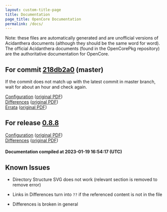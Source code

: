 ```yaml
---
layout: custom-title-page
title: Documentation
page_title: OpenCore Documentation
permalink: /docs/
---
```

Note: these files are automatically generated and are unofficial versions of Acidanthera documents (although they should be the same word for word). The official Acidanthera documents (found in the OpenCorePkg repository) are the authoritative documentation for OpenCore.

## For commit [218db2a0](https://github.com/acidanthera/OpenCorePkg/tree/218db2a0dd47e8830e8180b51c995f1611d29efd) (master)

If the commit does not match up with the latest commit in master branch, wait for about an hour and check again.

[Configuration](latest/Configuration.html) ([original PDF](https://github.com/acidanthera/OpenCorePkg/blob/218db2a0dd47e8830e8180b51c995f1611d29efd/Docs/Configuration.pdf))
<br>
[Differences](latest/Differences.html) ([original PDF](https://github.com/acidanthera/OpenCorePkg/blob/218db2a0dd47e8830e8180b51c995f1611d29efd/Docs/Differences/Differences.pdf))
<br>
[Errata](latest/Errata.html) ([original PDF](https://github.com/acidanthera/OpenCorePkg/blob/218db2a0dd47e8830e8180b51c995f1611d29efd/Docs/Errata/Errata.pdf))

## For release [0.8.8](https://github.com/acidanthera/OpenCorePkg/tree/0.8.8)

[Configuration](release/Configuration.html) ([original PDF](https://github.com/acidanthera/OpenCorePkg/blob/0.8.8/Docs/Configuration.pdf))
<br>
[Differences](release/Differences.html) ([original PDF](https://github.com/acidanthera/OpenCorePkg/blob/0.8.8/Docs/Differences/Differences.pdf))

#### Documentation compiled at 2023-01-19 16:54:17 (UTC)

## Known Issues

* Directory Structure SVG does not work (relevant section is removed to remove error)

* Links in Differences turn into `??` if the referenced content is not in the file

* Differences is broken in general
